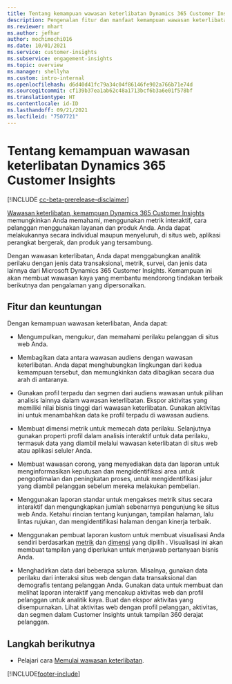 ```yaml
---
title: Tentang kemampuan wawasan keterlibatan Dynamics 365 Customer Insights
description: Pengenalan fitur dan manfaat kemampuan wawasan keterlibatan.
ms.reviewer: mhart
ms.author: jefhar
author: mochimochi016
ms.date: 10/01/2021
ms.service: customer-insights
ms.subservice: engagement-insights
ms.topic: overview
ms.manager: shellyha
ms.custom: intro-internal
ms.openlocfilehash: d6d40d41fc79a34c04f86146fe902a766b71e74d
ms.sourcegitcommit: cf139b37ea1ab62c48a1713bcf6b3a6e01f578bf
ms.translationtype: HT
ms.contentlocale: id-ID
ms.lasthandoff: 09/21/2021
ms.locfileid: "7507721"
---
```

# <a name="about-dynamics-365-customer-insights-engagement-insights-capability"></a>Tentang kemampuan wawasan keterlibatan Dynamics 365 Customer Insights 

[!INCLUDE [cc-beta-prerelease-disclaimer](includes/cc-beta-prerelease-disclaimer.md)]

[Wawasan keterlibatan, kemampuan Dynamics 365 Customer Insights](https://dynamics.microsoft.com/ai/customer-insights/engagement-insights-capability/) memungkinkan Anda memahami, menggunakan metrik interaktif, cara pelanggan menggunakan layanan dan produk Anda. Anda dapat melakukannya secara individual maupun menyeluruh, di situs web, aplikasi perangkat bergerak, dan produk yang tersambung.

Dengan wawasan keterlibatan, Anda dapat menggabungkan analitik perilaku dengan jenis data transaksional, metrik, survei, dan jenis data lainnya dari Microsoft Dynamics 365 Customer Insights. Kemampuan ini akan membuat wawasan kaya yang membantu mendorong tindakan terbaik berikutnya dan pengalaman yang dipersonalkan.

## <a name="features-and-benefits"></a>Fitur dan keuntungan

Dengan kemampuan wawasan keterlibatan, Anda dapat:

- Mengumpulkan, mengukur, dan memahami perilaku pelanggan di situs web Anda.

- Membagikan data antara wawasan audiens dengan wawasan keterlibatan. Anda dapat menghubungkan lingkungan dari kedua kemampuan tersebut, dan memungkinkan data dibagikan secara dua arah di antaranya.

- Gunakan profil terpadu dan segmen dari audiens wawasan untuk pilihan analisis lainnya dalam wawasan keterlibatan. Ekspor aktivitas yang memiliki nilai bisnis tinggi dari wawasan keterlibatan. Gunakan aktivitas ini untuk menambahkan data ke profil terpadu di wawasan audiens.

- Membuat dimensi metrik untuk memecah data perilaku. Selanjutnya gunakan properti profil dalam analisis interaktif untuk data perilaku, termasuk data yang diambil melalui wawasan keterlibatan di situs web atau aplikasi seluler Anda.

- Membuat wawasan corong, yang menyediakan data dan laporan untuk menginformasikan keputusan dan mengidentifikasi area untuk pengoptimalan dan peningkatan proses, untuk mengidentifikasi jalur yang diambil pelanggan sebelum mereka melakukan pembelian. 

-  Menggunakan laporan standar untuk mengakses metrik situs secara interaktif dan mengungkapkan jumlah sebenarnya pengunjung ke situs web Anda. Ketahui rincian tentang kunjungan, tampilan halaman, lalu lintas rujukan, dan mengidentifikasi halaman dengan kinerja terbaik.

- Menggunakan pembuat laporan kustom untuk membuat visualisasi Anda sendiri berdasarkan [metrik](glossary.md) dan [dimensi](glossary.md) yang dipilih . Visualisasi ini akan membuat tampilan yang diperlukan untuk menjawab pertanyaan bisnis Anda.

- Menghadirkan data dari beberapa saluran. Misalnya, gunakan data perilaku dari interaksi situs web dengan data transaksional dan demografis tentang pelanggan Anda. Gunakan data untuk membuat dan melihat laporan interaktif yang mencakup aktivitas web dan profil pelanggan untuk analitik kaya. Buat dan ekspor aktivitas yang disempurnakan. Lihat aktivitas web dengan profil pelanggan, aktivitas, dan segmen dalam Customer Insights untuk tampilan 360 derajat pelanggan.

## <a name="next-steps"></a>Langkah berikutnya

- Pelajari cara [Memulai wawasan keterlibatan](get-started.md).


[!INCLUDE[footer-include](../includes/footer-banner.md)]
